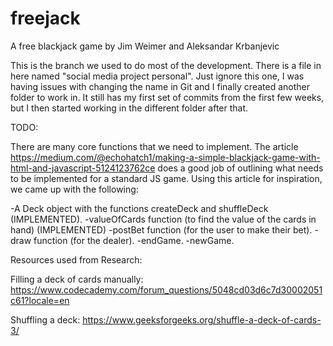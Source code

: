 # freejack
A free blackjack game by Jim Weimer and Aleksandar Krbanjevic


This is the branch we used to do most of the development. There is a file in here named "social media project personal". Just ignore this one, I was having issues with changing the name in Git and I finally created another folder to work in. It still has my first set of commits from the first few weeks, but I then started working in the different folder after that. 

TODO:

There are many core functions that we need to implement. The article https://medium.com/@echohatch1/making-a-simple-blackjack-game-with-html-and-javascript-5124123762ce does a good job of outlining what needs to be implemented for a standard JS game. Using this article for inspiration, we came up with the following:

-A Deck object with the functions createDeck and shuffleDeck (IMPLEMENTED).
-valueOfCards function (to find the value of the cards in hand) (IMPLEMENTED)
-postBet function (for the user to make their bet).
-draw function (for the dealer).
-endGame.
-newGame.

Resources used from Research:

Filling a deck of cards manually:
https://www.codecademy.com/forum_questions/5048cd03d6c7d30002051c61?locale=en

Shuffling a deck:
https://www.geeksforgeeks.org/shuffle-a-deck-of-cards-3/


